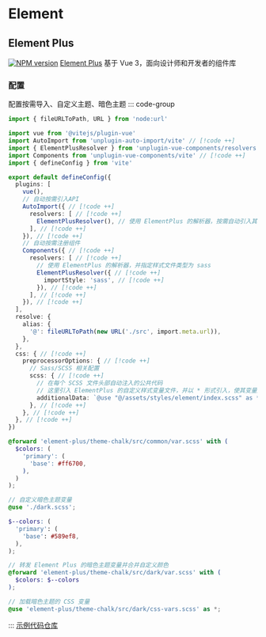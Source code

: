 # Element

## Element Plus

[![NPM version](https://img.shields.io/npm/v/element-plus?label=element-plus)](https://www.npmjs.com/package/element-plus)
[Element Plus](https://element-plus.org/zh-CN/) 基于 Vue 3，面向设计师和开发者的组件库

### 配置

配置按需导入、自定义主题、暗色主题
::: code-group

```ts [vite.config.ts]
import { fileURLToPath, URL } from 'node:url'

import vue from '@vitejs/plugin-vue'
import AutoImport from 'unplugin-auto-import/vite' // [!code ++]
import { ElementPlusResolver } from 'unplugin-vue-components/resolvers' // [!code ++]
import Components from 'unplugin-vue-components/vite' // [!code ++]
import { defineConfig } from 'vite'

export default defineConfig({
  plugins: [
    vue(),
    // 自动按需引入API
    AutoImport({ // [!code ++]
      resolvers: [ // [!code ++]
        ElementPlusResolver(), // 使用 ElementPlus 的解析器，按需自动引入其 API // [!code ++]
      ], // [!code ++]
    }), // [!code ++]
    // 自动按需注册组件
    Components({ // [!code ++]
      resolvers: [ // [!code ++]
        // 使用 ElementPlus 的解析器，并指定样式文件类型为 sass
        ElementPlusResolver({ // [!code ++]
          importStyle: 'sass', // [!code ++]
        }), // [!code ++]
      ], // [!code ++]
    }), // [!code ++]
  ],
  resolve: {
    alias: {
      '@': fileURLToPath(new URL('./src', import.meta.url)),
    },
  },
  css: { // [!code ++]
    preprocessorOptions: { // [!code ++]
      // Sass/SCSS 相关配置
      scss: { // [!code ++]
        // 在每个 SCSS 文件头部自动注入的公共代码
        // 这里引入 ElementPlus 的自定义样式变量文件，并以 * 形式引入，使其变量全局可用
        additionalData: `@use "@/assets/styles/element/index.scss" as *;`, // [!code ++]
      }, // [!code ++]
    }, // [!code ++]
  }, // [!code ++]
})
```

```scss [src/assets/styles/element/index.scss]
@forward 'element-plus/theme-chalk/src/common/var.scss' with (
  $colors: (
    'primary': (
      'base': #ff6700,
    ),
  )
);

// 自定义暗色主题变量
@use './dark.scss';

```

```scss [src/assets/styles/element/dark.scss]
$--colors: (
  'primary': (
    'base': #589ef8,
  ),
);

// 转发 Element Plus 的暗色主题变量并合并自定义颜色
@forward 'element-plus/theme-chalk/src/dark/var.scss' with (
  $colors: $--colors
);

// 加载暗色主题的 CSS 变量
@use 'element-plus/theme-chalk/src/dark/css-vars.scss' as *;

```

:::
[示例代码仓库](https://gitee.com/zheng1657955621/vue3-element-plus)
